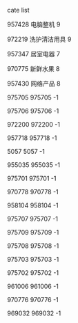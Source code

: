 cate list

957428 电脑整机 9

972219 洗护清洁用具 9

957347 居室电器 7

970775 新鲜水果 8

957430 网络产品 8

975705 975705 -1

975706 975706 -1

972200 972200 -1

957718 957718 -1

5057 5057 -1

955035 955035 -1

975701 975701 -1

970778 970778 -1

958104 958104 -1

975707 975707 -1

975709 975709 -1

975708 975708 -1

975703 975703 -1

975702 975702 -1

961006 961006 -1

970776 970776 -1

969032 969032 -1

